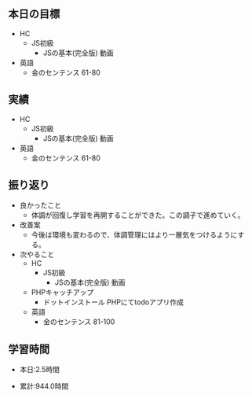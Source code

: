 
## 本日の目標
  - HC
    - JS初級
      - JSの基本(完全版) 動画
  - 英語
    - 金のセンテンス 61-80



## 実績
  - HC
    - JS初級
      - JSの基本(完全版) 動画
  - 英語
    - 金のセンテンス 61-80


## 振り返り
- 良かったこと
  - 体調が回復し学習を再開することができた。この調子で進めていく。
- 改善案
  - 今後は環境も変わるので、体調管理にはより一層気をつけるようにする。
- 次やること
  - HC
    - JS初級
      - JSの基本(完全版) 動画
  - PHPキャッチアップ
    - ドットインストール PHPにてtodoアプリ作成
  - 英語
    - 金のセンテンス 81-100

## 学習時間
- 本日:2.5時間

- 累計:944.0時間